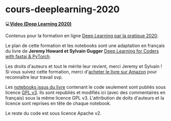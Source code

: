 # cours-deeplearning-2020
💻[**Video (Deep Learning 2020)**](https://www.youtube.com/watch?v=tJYAnHJsChE&list=PLyA1G387fKeY8tU-OMP2MTREeaZ5_1HjB)

Contenus pour la formation en ligne [Deep Learning par la pratique 2020](https://www.youtube.com/playlist?list=PLyA1G387fKeY8tU-OMP2MTREeaZ5_1HjB).

Le plan de cette formation et les notebooks sont une adaptation en français du livre de **Jeremy Howard et Sylvain Gugger** [Deep Learning for Coders with fastai & PyTorch](https://github.com/fastai/fastbook).

Les droits d'auteurs et tout le mérite leur revient, merci Jeremy et Sylvain ! Si vous suivez cette formation, merci d'[acheter le livre sur Amazon](https://www.amazon.com/Deep-Learning-Coders-fastai-PyTorch/dp/1492045527) pour reconnaître leur travail svp.

Les [notebooks issus du livre](https://github.com/fastai/course-v4) contenant le code seulement sont publiés sous licence [GPL v3](https://github.com/fastai/fastbook/blob/master/LICENSE). Ils sont republiés et modifiés ici (avec des commentaires en français) sous la même licence GPL v3. L'attribution de doits d'auteurs et la licence sont reprises en tête de chaque notebook.

Le reste du code est sous licence Apache v2.
